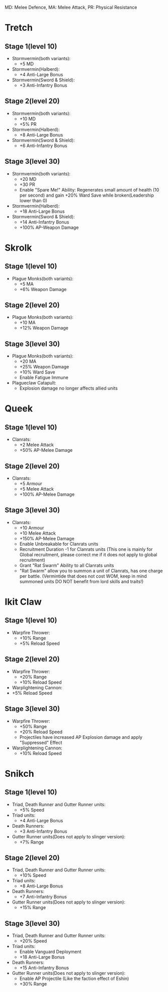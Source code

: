 MD: Melee Defence, MA: Melee Attack, PR: Physical Resistance

# Tretch
## Stage 1(level 10)
  * Stormvermin(both variants):
    * +5 MD
  * Stormvermin(Halberd):
    * +4 Anti-Large Bonus
  * Stormvermin(Sword & Shield):
    * +3 Anti-Infantry Bonus
## Stage 2(level 20)
  * Stormvermin(both variants):
    * +10 MD
    * +5% PR
  * Stormvermin(Halberd):
    * +8 Anti-Large Bonus
  * Stormvermin(Sword & Shield):
    * +6 Anti-Infantry Bonus
## Stage 3(level 30)
  * Stormvermin(both variants):
    * +20 MD
    * +30 PR
    * Enable "Spare Me!" Ability: Regenerates small amount of health (10 per second) and gain +20% Ward Save while broken(Leadership lower than 0)
  * Stormvermin(Halberd):
    * +18 Anti-Large Bonus
  * Stormvermin(Sword & Shield):
    * +14 Anti-Infantry Bonus
    * +100% AP-Weapon Damage

# Skrolk
## Stage 1(level 10)
  * Plague Monks(both variants):
    * +5 MA
    * +6% Weapon Damage
## Stage 2(level 20)
  * Plague Monks(both variants):
    * +10 MA
    * +12% Weapon Damage
## Stage 3(level 30)
  * Plague Monks(both variants):
    * +20 MA
    * +25% Weapon Damage
    * +10% Ward Save
    * Enable Fatigue Immune
  * Plagueclaw Catapult:
    * Explosion damage no longer affects allied units

# Queek
## Stage 1(level 10)
  * Clanrats:
    * +2 Melee Attack
    * +50% AP-Melee Damage
## Stage 2(level 20)
  * Clanrats:
    * +5 Armour
    * +5 Melee Attack
    * +100% AP-Melee Damage
## Stage 3(level 30)
  * Clanrats:
    * +10 Armour
    * +10 Melee Attack
    * +150% AP-Melee Damage
    * Enable Unbreakable for Clanrats units
    * Recruitment Duration -1 for Clanrats units (This one is mainly for Global recruitment, please correct me if it does not apply to global recruitment)
    * Grant "Rat Swarm" Ability to all Clanrats units
    * "Rat Swarm" allow you to summon a unit of Clanrats, has one charge per battle. (Vermintide that does not cost WOM, keep in mind summoned units DO NOT benefit from lord skills and traits!)

# Ikit Claw
## Stage 1(level 10)
  * Warpfire Thrower:
    * +10% Range
    * +5% Reload Speed
## Stage 2(level 20)
  * Warpfire Thrower:
    * +20% Range
    * +10% Reload Speed
  * Warplightening Cannon:
   * +5% Reload Speed
## Stage 3(level 30)
  * Warpfire Thrower:
    * +50% Range
    * +20% Reload Speed
    * Projectiles have increased AP Explosion damage and apply "Suppressed" Effect
  * Warplightening Cannon:
    * +10% Reload Speed

# Snikch
## Stage 1(level 10)
  * Triad, Death Runner and Gutter Runner units:
    * +5% Speed
  * Triad units:
    * +4 Anti-Large Bonus
  * Death Runners:
    * +3 Anti-Infantry Bonus
  * Gutter Runner units(Does not apply to slinger version):
    * +7% Range
## Stage 2(level 20)
  * Triad, Death Runner and Gutter Runner units:
    * +10% Speed
  * Triad units:
    * +8 Anti-Large Bonus
  * Death Runners:
    * +7 Anti-Infantry Bonus
  * Gutter Runner units(Does not apply to slinger version):
    * +15% Range
## Stage 3(level 30)
  * Triad, Death Runner and Gutter Runner units:
    * +20% Speed
  * Triad units:
    * Enable Vanguard Deployment
    * +18 Anti-Large Bonus
  * Death Runners:
    * +15 Anti-Infantry Bonus
  * Gutter Runner units(Does not apply to slinger version):
    * Enable AP Projectile (Like the faction effect of Eshin)
    * +30% Range
